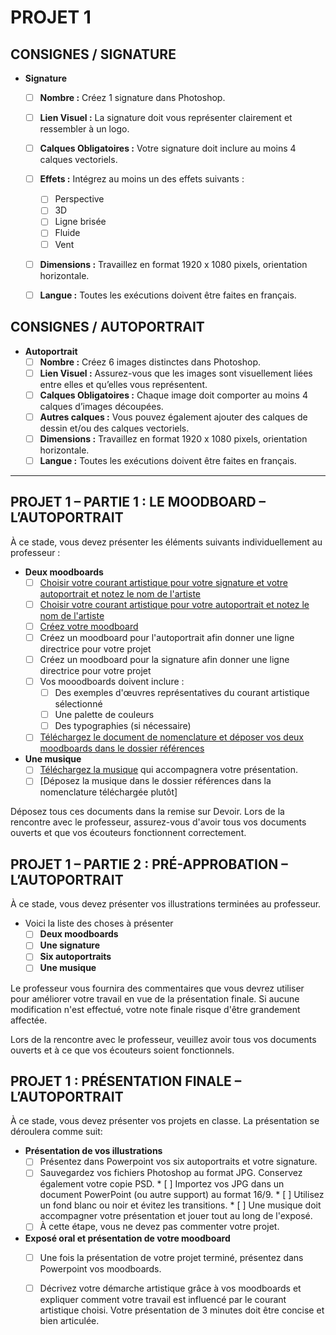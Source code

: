 # PROJET 1

## CONSIGNES / SIGNATURE

* **Signature**
    * [ ] **Nombre :** Créez 1 signature dans Photoshop.
    * [ ] **Lien Visuel :** La signature doit vous représenter clairement et ressembler à un logo.
    * [ ] **Calques Obligatoires :** Votre signature doit inclure au moins 4 calques vectoriels.
    * [ ] **Effets :** Intégrez au moins un des effets suivants :
        * [ ] Perspective
        * [ ] 3D
        * [ ] Ligne brisée
        * [ ] Fluide
        * [ ] Vent
    * [ ] **Dimensions :** Travaillez en format 1920 x 1080 pixels, orientation horizontale.
    * [ ] **Langue :** Toutes les exécutions doivent être faites en français.


## CONSIGNES / AUTOPORTRAIT

* **Autoportrait**
    * [ ] **Nombre :** Créez 6 images distinctes dans Photoshop.
    * [ ] **Lien Visuel :** Assurez-vous que les images sont visuellement liées entre elles et qu’elles vous représentent.
    * [ ] **Calques Obligatoires :** Chaque image doit comporter au moins 4 calques d’images découpées.
    * [ ] **Autres calques :** Vous pouvez également ajouter des calques de dessin et/ou des calques vectoriels.
    * [ ] **Dimensions :** Travaillez en format 1920 x 1080 pixels, orientation horizontale.
    * [ ] **Langue :** Toutes les exécutions doivent être faites en français.

---

## PROJET 1 – PARTIE 1 : LE MOODBOARD – L’AUTOPORTRAIT

À ce stade, vous devez présenter les éléments suivants individuellement au professeur :

* **Deux moodboards**
    * [ ] [Choisir votre courant artistique pour votre signature et votre autoportrait et notez le nom de l'artiste](https://cmontmorency365-my.sharepoint.com/:p:/g/personal/flpilote_cmontmorency_qc_ca/EbWlYrtLqN1Mlf0xWOwJArEB92yLuuZ_LoN2-32pD9rcwQ?e=d63kE3)
    * [ ] [Choisir votre courant artistique pour votre autoportrait et notez le nom de l'artiste](https://cmontmorency365-my.sharepoint.com/:p:/g/personal/flpilote_cmontmorency_qc_ca/EbWlYrtLqN1Mlf0xWOwJArEB92yLuuZ_LoN2-32pD9rcwQ?e=d63kE3)
    * [ ] [Créez votre moodboard](https://cmontmorency365-my.sharepoint.com/:f:/g/personal/flpilote_cmontmorency_qc_ca/EgMWAkBvYPJKspzsmGFOrqABp__7LcDgB9KLSWMrT_QmXw?e=c4R2Of)
    * [ ] Créez un moodboard pour l'autoportrait afin donner une ligne directrice pour votre projet
    * [ ] Créez un moodboard pour la signature afin donner une ligne directrice pour votre projet
    * [ ] Vos mooodboards doivent inclure :
        * [ ] Des exemples d'œuvres représentatives du courant artistique sélectionné
        * [ ] Une palette de couleurs
        * [ ] Des typographies (si nécessaire)
    * [ ] [Téléchargez le document de nomenclature et déposer vos deux moodboards dans le dossier références](https://cmontmorency365-my.sharepoint.com/:f:/g/personal/flpilote_cmontmorency_qc_ca/EtTOCPWMaspFh1mZfR3pQdkBnuwrvNMDu4M49-V-qh56jg?e=gPDhoR)

 * **Une musique**
    * [ ] [Téléchargez la musique](https://ytmp3.cc/en13/) qui accompagnera votre présentation.
    * [ ] [Déposez la musique dans le dossier références dans la nomenclature téléchargée plutôt]

Déposez tous ces documents dans la remise sur Devoir. Lors de la rencontre avec le professeur, assurez-vous d'avoir tous vos documents ouverts et que vos écouteurs fonctionnent correctement.

## PROJET 1 – PARTIE 2 : PRÉ-APPROBATION – L’AUTOPORTRAIT

À ce stade, vous devez présenter vos illustrations terminées au professeur. 

* Voici la liste des choses à présenter
    * [ ] **Deux moodboards**
    * [ ] **Une signature**
    * [ ] **Six autoportraits**
    * [ ] **Une musique**

Le professeur vous fournira des commentaires que vous devrez utiliser pour améliorer votre travail en vue de la présentation finale. Si aucune modification n'est effectué, votre note finale risque d'être grandement affectée. 

Lors de la rencontre avec le professeur, veuillez avoir tous vos documents ouverts et à ce que vos écouteurs soient fonctionnels.

## PROJET 1 : PRÉSENTATION FINALE – L’AUTOPORTRAIT

À ce stade, vous devez présenter vos projets en classe. La présentation se déroulera comme suit:

* **Présentation de vos illustrations**
    * [ ] Présentez dans Powerpoint vos six autoportraits et votre signature.
    * [ ] Sauvegardez vos fichiers Photoshop au format JPG. Conservez également votre copie PSD.
          * [ ] Importez vos JPG dans un document PowerPoint (ou autre support) au format 16/9.
          * [ ] Utilisez un fond blanc ou noir et évitez les transitions.
          * [ ] Une musique doit accompagner votre présentation et jouer tout au long de l'exposé.
    * [ ] À cette étape, vous ne devez pas commenter votre projet.
          
* **Exposé oral et présentation de votre moodboard**
    * [ ] Une fois la présentation de votre projet terminé, présentez dans Powerpoint vos moodboards.
    * [ ] Décrivez votre démarche artistique grâce à vos moodboards et expliquer comment votre travail est influencé par le courant artistique choisi. Votre présentation de 3 minutes doit être concise et bien articulée.
 
